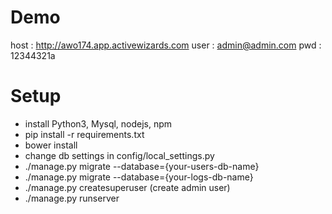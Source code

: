 Demo
===============
host : http://awo174.app.activewizards.com
user : admin@admin.com
pwd : 12344321a

Setup
===============
- install Python3, Mysql, nodejs, npm
- pip install -r requirements.txt
- bower install
- change db settings in config/local_settings.py
- ./manage.py migrate --database={your-users-db-name}
- ./manage.py migrate --database={your-logs-db-name}
- ./manage.py createsuperuser (create admin user)
- ./manage.py runserver
